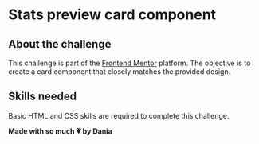 # Stats preview card component 

## About the challenge

This challenge is part of the [Frontend Mentor](https://www.frontendmentor.io/) platform. The objective is to create a card component that closely matches the provided design.

## Skills needed

Basic HTML and CSS skills are required to complete this challenge.

**Made with so much 💗 by Dania** 
